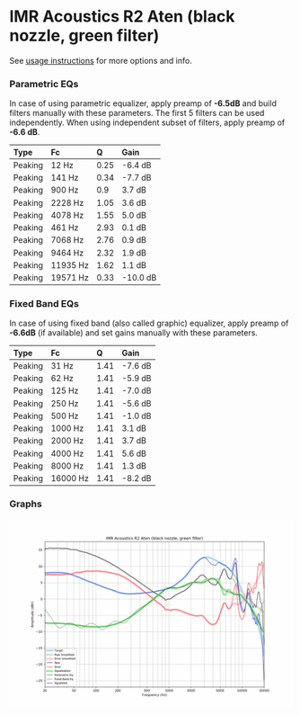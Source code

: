# IMR Acoustics R2 Aten (black nozzle, green filter)
See [usage instructions](https://github.com/jaakkopasanen/AutoEq#usage) for more options and info.

### Parametric EQs
In case of using parametric equalizer, apply preamp of **-6.5dB** and build filters manually
with these parameters. The first 5 filters can be used independently.
When using independent subset of filters, apply preamp of **-6.6 dB**.

| Type    | Fc       |    Q | Gain     |
|:--------|:---------|:-----|:---------|
| Peaking | 12 Hz    | 0.25 | -6.4 dB  |
| Peaking | 141 Hz   | 0.34 | -7.7 dB  |
| Peaking | 900 Hz   | 0.9  | 3.7 dB   |
| Peaking | 2228 Hz  | 1.05 | 3.6 dB   |
| Peaking | 4078 Hz  | 1.55 | 5.0 dB   |
| Peaking | 461 Hz   | 2.93 | 0.1 dB   |
| Peaking | 7068 Hz  | 2.76 | 0.9 dB   |
| Peaking | 9464 Hz  | 2.32 | 1.9 dB   |
| Peaking | 11935 Hz | 1.62 | 1.1 dB   |
| Peaking | 19571 Hz | 0.33 | -10.0 dB |

### Fixed Band EQs
In case of using fixed band (also called graphic) equalizer, apply preamp of **-6.6dB**
(if available) and set gains manually with these parameters.

| Type    | Fc       |    Q | Gain    |
|:--------|:---------|:-----|:--------|
| Peaking | 31 Hz    | 1.41 | -7.6 dB |
| Peaking | 62 Hz    | 1.41 | -5.9 dB |
| Peaking | 125 Hz   | 1.41 | -7.0 dB |
| Peaking | 250 Hz   | 1.41 | -5.6 dB |
| Peaking | 500 Hz   | 1.41 | -1.0 dB |
| Peaking | 1000 Hz  | 1.41 | 3.1 dB  |
| Peaking | 2000 Hz  | 1.41 | 3.7 dB  |
| Peaking | 4000 Hz  | 1.41 | 5.6 dB  |
| Peaking | 8000 Hz  | 1.41 | 1.3 dB  |
| Peaking | 16000 Hz | 1.41 | -8.2 dB |

### Graphs
![](./IMR%20Acoustics%20R2%20Aten%20(black%20nozzle,%20green%20filter).png)